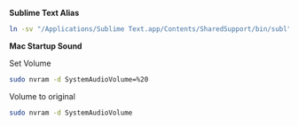 **Sublime Text Alias**

```bash
ln -sv "/Applications/Sublime Text.app/Contents/SharedSupport/bin/subl" /usr/local/bin/subl
```

**Mac Startup Sound**

Set Volume

```bash
sudo nvram -d SystemAudioVolume=%20
```

Volume to original

```bash
sudo nvram -d SystemAudioVolume
```
